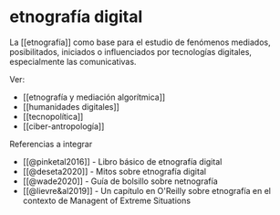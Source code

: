 # etnografía digital
La [[etnografía]] como base para el estudio de fenómenos mediados, posibilitados, iniciados o influenciados por tecnologías digitales, especialmente las comunicativas.

Ver:

- [[etnografía y mediación algorítmica]]
- [[humanidades digitales]]
- [[tecnopolítica]]
- [[ciber-antropología]]

Referencias a integrar

- [[@pinketal2016]] - Libro básico de etnografía digital
- [[@deseta2020]] - Mitos sobre etnografía digital
- [[@wade2020]] - Guía de bolsillo sobre netnografía
- [[@lievre&al2019]] - Un capítulo en O'Reilly sobre etnografía en el contexto de Managent of Extreme Situations